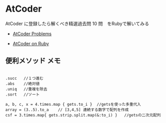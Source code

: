 # AtCoder

AtCoder に登録したら解くべき精選過去問 10 問　をRubyで解いてみる

- [AtCoder Problems](https://kenkoooo.com/atcoder/?user=&rivals=&kind=category)

- [AtCoder on Ruby](https://qiita.com/d_nishiyama85/items/f79e034f6dcd4175cdc1)



## 便利メソッド メモ

```

.succ   //１つ進む
.abs    //絶対値
.uniq   //重複を除去
.sort   //ソート

a, b, c, x = 4.times.map { gets.to_i }  //getsを使った多重代入
array = (3..5).to_a    // [3,4,5] 連続する数字で配列を作成
csf = 3.times.map{ gets.strip.split.map(&:to_i) }   //getsの二次元配列

```